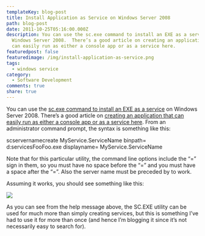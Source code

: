 ```yaml
---
templateKey: blog-post
title: Install Application as Service on Windows Server 2008
path: blog-post
date: 2011-10-25T05:16:00.000Z
description: You can use the sc.exe command to install an EXE as a service on
  Windows Server 2008.  There’s a good article on creating an application that
  can easily run as either a console app or as a service here.
featuredpost: false
featuredimage: /img/install-application-as-service.png
tags:
  - windows service
category:
  - Software Development
comments: true
share: true
---
```

You can use the [sc.exe command to install an EXE as a service](http://support.microsoft.com/kb/251192) on Windows Server 2008. There’s a good article on [creating an application that can easily run as either a console app or as a service here](http://tech.einaregilsson.com/2007/08/15/run-windows-service-as-a-console-program). From an administrator command prompt, the syntax is something like this:

scservernamecreate MyService.ServiceName binpath= d:servicesFooFoo.exe displayname= MyService.ServiceName

Note that for this particular utility, the command line options include the “=” sign in them, so you must have no space before the “=” and you must have a space after the “=”. Also the server name must be preceded by to work.

Assuming it works, you should see something like this:

![](/img/install-application-as-service.png)

As you can see from the help message above, the SC.EXE utility can be used for much more than simply creating services, but this is something I’ve had to use it for more than once (and hence I’m blogging it since it’s not necessarily easy to search for).